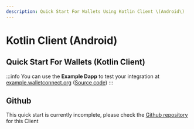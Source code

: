 ```yaml
---
description: Quick Start For Wallets Using Kotlin Client \(Android\)
---
```


# Kotlin Client (Android)

## Quick Start For Wallets (Kotlin Client)

:::info
You can use the **Example Dapp** to test your integration at [example.walletconnect.org](https://example.walletconnect.org) \([Source code](https://github.com/WalletConnect/walletconnect-example-dapp)\)
:::

## Github

This quick start is currently incomplete, please check the [Github repository](https://github.com/WalletConnect/kotlin-walletconnect-lib) for this Client

